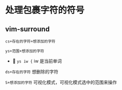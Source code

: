 # 处理包裹字符的符号

## vim-surround

`cs+存在的字符+想添加的字符`

`ys+范围+想添加的字符`

- 🌰 `ys iw {` iw 是当前单词

`ds+存在的字符` 想删除的字符

`S+想添加的字符` 可视化模式，可视化模式选中的范围来操作
